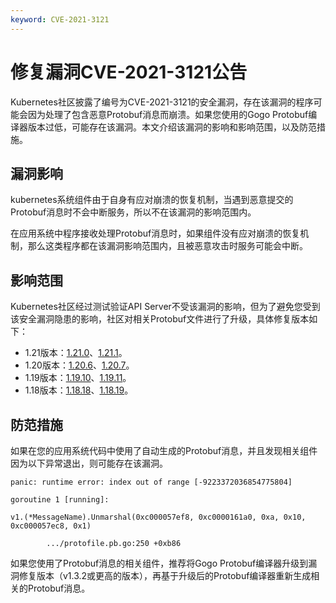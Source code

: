 ```yaml
---
keyword: CVE-2021-3121
---
```


# 修复漏洞CVE-2021-3121公告

Kubernetes社区披露了编号为CVE-2021-3121的安全漏洞，存在该漏洞的程序可能会因为处理了包含恶意Protobuf消息而崩溃。如果您使用的Gogo Protobuf编译器版本过低，可能存在该漏洞。本文介绍该漏洞的影响和影响范围，以及防范措施。

## 漏洞影响

kubernetes系统组件由于自身有应对崩溃的恢复机制，当遇到恶意提交的Protobuf消息时不会中断服务，所以不在该漏洞的影响范围内。

在应用系统中程序接收处理Protobuf消息时，如果组件没有应对崩溃的恢复机制，那么这类程序都在该漏洞影响范围内，且被恶意攻击时服务可能会中断。

## 影响范围

Kubernetes社区经过测试验证API Server不受该漏洞的影响，但为了避免您受到该安全漏洞隐患的影响，社区对相关Protobuf文件进行了升级，具体修复版本如下：

-   1.21版本：[1.21.0](https://github.com/kubernetes/kubernetes/pull/98477)、[1.21.1](https://github.com/kubernetes/kubernetes/pull/101325)。
-   1.20版本：[1.20.6](https://github.com/kubernetes/kubernetes/pull/100501)、[1.20.7](https://github.com/kubernetes/kubernetes/pull/101326)。
-   1.19版本：[1.19.10](https://github.com/kubernetes/kubernetes/pull/100515)、[1.19.11](https://github.com/kubernetes/kubernetes/pull/101327)。
-   1.18版本：[1.18.18](https://github.com/kubernetes/kubernetes/pull/100514)、[1.18.19](https://github.com/kubernetes/kubernetes/pull/101335)。

## 防范措施

如果在您的应用系统代码中使用了自动生成的Protobuf消息，并且发现相关组件因为以下异常退出，则可能存在该漏洞。

```
panic: runtime error: index out of range [-9223372036854775804]

goroutine 1 [running]:

v1.(*MessageName).Unmarshal(0xc000057ef8, 0xc0000161a0, 0xa, 0x10, 0xc000057ec8, 0x1)

        .../protofile.pb.go:250 +0xb86
```

如果您使用了Protobuf消息的相关组件，推荐将Gogo Protobuf编译器升级到漏洞修复版本（v1.3.2或更高的版本），再基于升级后的Protobuf编译器重新生成相关的Protobuf消息。

